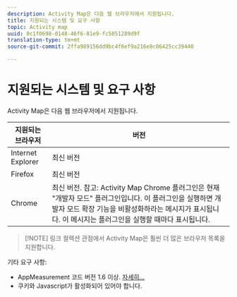 ```yaml
---
description: Activity Map은 다음 웹 브라우저에서 지원됩니다.
title: 지원되는 시스템 및 요구 사항
topic: Activity map
uuid: 0c1f0698-0148-46f6-81e9-fc5051289d9f
translation-type: tm+mt
source-git-commit: 2ffa989156dd9bc4f6ef9a216e8c06425cc39440

---
```



# 지원되는 시스템 및 요구 사항

Activity Map은 다음 웹 브라우저에서 지원됩니다.

| 지원되는 브라우저 | 버전 |
|--- |--- |
| Internet Explorer | 최신 버전 |
| Firefox | 최신 버전 |
| Chrome | 최신 버전. 참고: Activity Map Chrome 플러그인은 현재 &quot;개발자 모드&quot; 플러그인입니다. 이 플러그인을 실행하면 개발자 모드 확장 기능을 비활성화하라는 메시지가 표시됩니다. 이 메시지는 플러그인을 실행할 때마다 표시됩니다. |

> [!NOTE] 링크 컬렉션 관점에서 Activity Map은 훨씬 더 많은 브라우저 목록을 지원합니다.

기타 요구 사항:

* AppMeasurement 코드 버전 1.6 이상. [자세히...](/help/analyze/activity-map/activitymap-getting-started/activitymap-getting-started-admins/activitymap-enable.md)
* 쿠키와 Javascript가 활성화되어 있어야 합니다.

